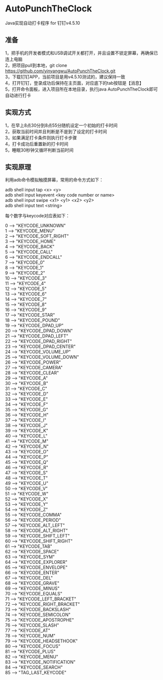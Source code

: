 # AutoPunchTheClock
Java实现自动打卡程序 for 钉钉v4.5.10

准备
------
1，把手机的开发者模式和USB调试开关都打开，并且设置不锁定屏幕，再确保已连上电脑<br>
2，把项目pull到本地，git clone https://github.com/yinyangwu/AutoPunchTheClock.git<br>
3，下载钉钉APP，当前项目是用v4.5.10测试的，建议保持一致<br>
4，打开钉钉，登录成功后保持在主页面，对应底下的tab按钮是【消息】<br>
5，打开命令面板，进入项目所在本地目录，执行java AutoPunchTheClock即可自动进行打卡

实现方式
------
1，在早上8点30分到8点55分随机设定一个初始的打卡时间<br>
2，获取当前时间并且判断是不是到了设定的打卡时间<br>
3，如果满足打卡条件则执行打卡步骤<br>
4，打卡成功后重置新的打卡时间<br>
5，睡眠30秒钟又循环判断当前时间

实现原理
------
利用adb命令模拟触摸屏幕，常用的命令方式如下：

adb shell input tap \<x> \<y><br>
adb shell input keyevent \<key code number or name><br>
adb shell input swipe \<x1> \<y1> \<x2> \<y2><br>
adb shell input text \<string><br>

每个数字与keycode对应表如下：<br>

0 -->  "KEYCODE_UNKNOWN"<br>
1 -->  "KEYCODE_MENU"<br>
2 -->  "KEYCODE_SOFT_RIGHT"<br>
3 -->  "KEYCODE_HOME"<br>
4 -->  "KEYCODE_BACK"<br>
5 -->  "KEYCODE_CALL"<br>
6 -->  "KEYCODE_ENDCALL"<br>
7 -->  "KEYCODE_0"<br>
8 -->  "KEYCODE_1"<br>
9 -->  "KEYCODE_2"<br>
10 -->  "KEYCODE_3"<br>
11 -->  "KEYCODE_4"<br>
12 -->  "KEYCODE_5"<br>
13 -->  "KEYCODE_6"<br>
14 -->  "KEYCODE_7"<br>
15 -->  "KEYCODE_8"<br>
16 -->  "KEYCODE_9"<br>
17 -->  "KEYCODE_STAR"<br>
18 -->  "KEYCODE_POUND"<br>
19 -->  "KEYCODE_DPAD_UP"<br>
20 -->  "KEYCODE_DPAD_DOWN"<br>
21 -->  "KEYCODE_DPAD_LEFT"<br>
22 -->  "KEYCODE_DPAD_RIGHT"<br>
23 -->  "KEYCODE_DPAD_CENTER"<br>
24 -->  "KEYCODE_VOLUME_UP"<br>
25 -->  "KEYCODE_VOLUME_DOWN"<br>
26 -->  "KEYCODE_POWER"<br>
27 -->  "KEYCODE_CAMERA"<br>
28 -->  "KEYCODE_CLEAR"<br>
29 -->  "KEYCODE_A"<br>
30 -->  "KEYCODE_B"<br>
31 -->  "KEYCODE_C"<br>
32 -->  "KEYCODE_D"<br>
33 -->  "KEYCODE_E"<br>
34 -->  "KEYCODE_F"<br>
35 -->  "KEYCODE_G"<br>
36 -->  "KEYCODE_H"<br>
37 -->  "KEYCODE_I"<br>
38 -->  "KEYCODE_J"<br>
39 -->  "KEYCODE_K"<br>
40 -->  "KEYCODE_L"<br>
41 -->  "KEYCODE_M"<br>
42 -->  "KEYCODE_N"<br>
43 -->  "KEYCODE_O"<br>
44 -->  "KEYCODE_P"<br>
45 -->  "KEYCODE_Q"<br>
46 -->  "KEYCODE_R"<br>
47 -->  "KEYCODE_S"<br>
48 -->  "KEYCODE_T"<br>
49 -->  "KEYCODE_U"<br>
50 -->  "KEYCODE_V"<br>
51 -->  "KEYCODE_W"<br>
52 -->  "KEYCODE_X"<br>
53 -->  "KEYCODE_Y"<br>
54 -->  "KEYCODE_Z"<br>
55 -->  "KEYCODE_COMMA"<br>
56 -->  "KEYCODE_PERIOD"<br>
57 -->  "KEYCODE_ALT_LEFT"<br>
58 -->  "KEYCODE_ALT_RIGHT"<br>
59 -->  "KEYCODE_SHIFT_LEFT"<br>
60 -->  "KEYCODE_SHIFT_RIGHT"<br>
61 -->  "KEYCODE_TAB"<br>
62 -->  "KEYCODE_SPACE"<br>
63 -->  "KEYCODE_SYM"<br>
64 -->  "KEYCODE_EXPLORER"<br>
65 -->  "KEYCODE_ENVELOPE"<br>
66 -->  "KEYCODE_ENTER"<br>
67 -->  "KEYCODE_DEL"<br>
68 -->  "KEYCODE_GRAVE"<br>
69 -->  "KEYCODE_MINUS"<br>
70 -->  "KEYCODE_EQUALS"<br>
71 -->  "KEYCODE_LEFT_BRACKET"<br>
72 -->  "KEYCODE_RIGHT_BRACKET"<br>
73 -->  "KEYCODE_BACKSLASH"<br>
74 -->  "KEYCODE_SEMICOLON"<br>
75 -->  "KEYCODE_APOSTROPHE"<br>
76 -->  "KEYCODE_SLASH"<br>
77 -->  "KEYCODE_AT"<br>
78 -->  "KEYCODE_NUM"<br>
79 -->  "KEYCODE_HEADSETHOOK"<br>
80 -->  "KEYCODE_FOCUS"<br>
81 -->  "KEYCODE_PLUS"<br>
82 -->  "KEYCODE_MENU"<br>
83 -->  "KEYCODE_NOTIFICATION"<br>
84 -->  "KEYCODE_SEARCH"<br>
85 -->  "TAG_LAST_KEYCODE"<br>

